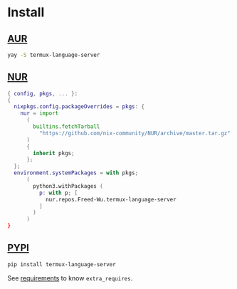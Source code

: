 # Install

## [AUR](https://aur.archlinux.org/packages/termux-language-server)

```sh
yay -S termux-language-server
```

## [NUR](https://nur.nix-community.org/repos/termux)

```nix
{ config, pkgs, ... }:
{
  nixpkgs.config.packageOverrides = pkgs: {
    nur = import
      (
        builtins.fetchTarball
          "https://github.com/nix-community/NUR/archive/master.tar.gz"
      )
      {
        inherit pkgs;
      };
  };
  environment.systemPackages = with pkgs;
      (
        python3.withPackages (
          p: with p; [
            nur.repos.Freed-Wu.termux-language-server
          ]
        )
      )
}
```

## [PYPI](https://pypi.org/project/termux-language-server)

```sh
pip install termux-language-server
```

See [requirements](requirements) to know `extra_requires`.

